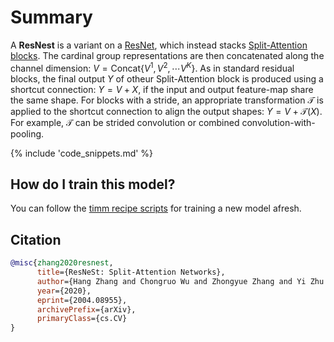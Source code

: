 # Summary

A **ResNest** is a variant on a [ResNet](https://paperswithcode.com/method/resnet), which instead stacks [Split-Attention blocks](https://paperswithcode.com/method/split-attention). The cardinal group representations are then concatenated along the channel dimension: $V = \text{Concat}${$V^{1},V^{2},\cdots{V}^{K}$}. As in standard residual blocks, the final output $Y$ of otheur Split-Attention block is produced using a shortcut connection: $Y=V+X$, if the input and output feature-map share the same shape.  For blocks with a stride, an appropriate transformation $\mathcal{T}$ is applied to the shortcut connection to align the output shapes:  $Y=V+\mathcal{T}(X)$. For example, $\mathcal{T}$ can be strided convolution or combined convolution-with-pooling.

{% include 'code_snippets.md' %}

## How do I train this model?

You can follow the [timm recipe scripts](https://rwightman.github.io/pytorch-image-models/scripts/) for training a new model afresh.

## Citation

```BibTeX
@misc{zhang2020resnest,
      title={ResNeSt: Split-Attention Networks}, 
      author={Hang Zhang and Chongruo Wu and Zhongyue Zhang and Yi Zhu and Haibin Lin and Zhi Zhang and Yue Sun and Tong He and Jonas Mueller and R. Manmatha and Mu Li and Alexander Smola},
      year={2020},
      eprint={2004.08955},
      archivePrefix={arXiv},
      primaryClass={cs.CV}
}
```

<!--
Models:
- Name: resnest50d_4s2x40d
  Metadata:
    FLOPs: 5657064720
    Epochs: 270
    Batch Size: 8192
    Training Data:
    - ImageNet
    Training Techniques:
    - AutoAugment
    - DropBlock
    - Label Smoothing
    - Mixup
    - SGD with Momentum
    - Weight Decay
    Training Resources: 64x NVIDIA V100 GPUs
    Architecture:
    - 1x1 Convolution
    - Convolution
    - Dense Connections
    - Global Average Pooling
    - Max Pooling
    - ReLU
    - Residual Connection
    - Softmax
    - Split Attention
    File Size: 122133282
    Tasks:
    - Image Classification
    Training Time: ''
    ID: resnest50d_4s2x40d
    LR: 0.1
    Layers: 50
    Dropout: 0.2
    Crop Pct: '0.875'
    Momentum: 0.9
    Image Size: '224'
    Weight Decay: 0.0001
    Interpolation: bicubic
  Code: https://github.com/rwightman/pytorch-image-models/blob/d8e69206be253892b2956341fea09fdebfaae4e3/timm/models/resnest.py#L218
  Config: ''
  In Collection: ResNeSt
- Name: resnest200e
  Metadata:
    FLOPs: 45954387872
    Epochs: 270
    Batch Size: 2048
    Training Data:
    - ImageNet
    Training Techniques:
    - AutoAugment
    - DropBlock
    - Label Smoothing
    - Mixup
    - SGD with Momentum
    - Weight Decay
    Training Resources: 64x NVIDIA V100 GPUs
    Architecture:
    - 1x1 Convolution
    - Convolution
    - Dense Connections
    - Global Average Pooling
    - Max Pooling
    - ReLU
    - Residual Connection
    - Softmax
    - Split Attention
    File Size: 193782911
    Tasks:
    - Image Classification
    Training Time: ''
    ID: resnest200e
    LR: 0.1
    Layers: 200
    Dropout: 0.2
    Crop Pct: '0.909'
    Momentum: 0.9
    Image Size: '320'
    Weight Decay: 0.0001
    Interpolation: bicubic
  Code: https://github.com/rwightman/pytorch-image-models/blob/d8e69206be253892b2956341fea09fdebfaae4e3/timm/models/resnest.py#L194
  Config: ''
  In Collection: ResNeSt
- Name: resnest14d
  Metadata:
    FLOPs: 3548594464
    Epochs: 270
    Batch Size: 8192
    Training Data:
    - ImageNet
    Training Techniques:
    - AutoAugment
    - DropBlock
    - Label Smoothing
    - Mixup
    - SGD with Momentum
    - Weight Decay
    Training Resources: 64x NVIDIA V100 GPUs
    Architecture:
    - 1x1 Convolution
    - Convolution
    - Dense Connections
    - Global Average Pooling
    - Max Pooling
    - ReLU
    - Residual Connection
    - Softmax
    - Split Attention
    File Size: 42562639
    Tasks:
    - Image Classification
    Training Time: ''
    ID: resnest14d
    LR: 0.1
    Layers: 14
    Dropout: 0.2
    Crop Pct: '0.875'
    Momentum: 0.9
    Image Size: '224'
    Weight Decay: 0.0001
    Interpolation: bilinear
  Code: https://github.com/rwightman/pytorch-image-models/blob/d8e69206be253892b2956341fea09fdebfaae4e3/timm/models/resnest.py#L148
  Config: ''
  In Collection: ResNeSt
- Name: resnest101e
  Metadata:
    FLOPs: 17423183648
    Epochs: 270
    Batch Size: 4096
    Training Data:
    - ImageNet
    Training Techniques:
    - AutoAugment
    - DropBlock
    - Label Smoothing
    - Mixup
    - SGD with Momentum
    - Weight Decay
    Training Resources: 64x NVIDIA V100 GPUs
    Architecture:
    - 1x1 Convolution
    - Convolution
    - Dense Connections
    - Global Average Pooling
    - Max Pooling
    - ReLU
    - Residual Connection
    - Softmax
    - Split Attention
    File Size: 193782911
    Tasks:
    - Image Classification
    Training Time: ''
    ID: resnest101e
    LR: 0.1
    Layers: 101
    Dropout: 0.2
    Crop Pct: '0.875'
    Momentum: 0.9
    Image Size: '256'
    Weight Decay: 0.0001
    Interpolation: bilinear
  Code: https://github.com/rwightman/pytorch-image-models/blob/d8e69206be253892b2956341fea09fdebfaae4e3/timm/models/resnest.py#L182
  Config: ''
  In Collection: ResNeSt
- Name: resnest269e
  Metadata:
    FLOPs: 100830307104
    Epochs: 270
    Batch Size: 2048
    Training Data:
    - ImageNet
    Training Techniques:
    - AutoAugment
    - DropBlock
    - Label Smoothing
    - Mixup
    - SGD with Momentum
    - Weight Decay
    Training Resources: 64x NVIDIA V100 GPUs
    Architecture:
    - 1x1 Convolution
    - Convolution
    - Dense Connections
    - Global Average Pooling
    - Max Pooling
    - ReLU
    - Residual Connection
    - Softmax
    - Split Attention
    File Size: 445402691
    Tasks:
    - Image Classification
    Training Time: ''
    ID: resnest269e
    LR: 0.1
    Layers: 269
    Dropout: 0.2
    Crop Pct: '0.928'
    Momentum: 0.9
    Image Size: '416'
    Weight Decay: 0.0001
    Interpolation: bicubic
  Code: https://github.com/rwightman/pytorch-image-models/blob/d8e69206be253892b2956341fea09fdebfaae4e3/timm/models/resnest.py#L206
  Config: ''
  In Collection: ResNeSt
- Name: resnest26d
  Metadata:
    FLOPs: 4678918720
    Epochs: 270
    Batch Size: 8192
    Training Data:
    - ImageNet
    Training Techniques:
    - AutoAugment
    - DropBlock
    - Label Smoothing
    - Mixup
    - SGD with Momentum
    - Weight Decay
    Training Resources: 64x NVIDIA V100 GPUs
    Architecture:
    - 1x1 Convolution
    - Convolution
    - Dense Connections
    - Global Average Pooling
    - Max Pooling
    - ReLU
    - Residual Connection
    - Softmax
    - Split Attention
    File Size: 68470242
    Tasks:
    - Image Classification
    Training Time: ''
    ID: resnest26d
    LR: 0.1
    Layers: 26
    Dropout: 0.2
    Crop Pct: '0.875'
    Momentum: 0.9
    Image Size: '224'
    Weight Decay: 0.0001
    Interpolation: bilinear
  Code: https://github.com/rwightman/pytorch-image-models/blob/d8e69206be253892b2956341fea09fdebfaae4e3/timm/models/resnest.py#L159
  Config: ''
  In Collection: ResNeSt
- Name: resnest50d
  Metadata:
    FLOPs: 6937106336
    Epochs: 270
    Batch Size: 8192
    Training Data:
    - ImageNet
    Training Techniques:
    - AutoAugment
    - DropBlock
    - Label Smoothing
    - Mixup
    - SGD with Momentum
    - Weight Decay
    Training Resources: 64x NVIDIA V100 GPUs
    Architecture:
    - 1x1 Convolution
    - Convolution
    - Dense Connections
    - Global Average Pooling
    - Max Pooling
    - ReLU
    - Residual Connection
    - Softmax
    - Split Attention
    File Size: 110273258
    Tasks:
    - Image Classification
    Training Time: ''
    ID: resnest50d
    LR: 0.1
    Layers: 50
    Dropout: 0.2
    Crop Pct: '0.875'
    Momentum: 0.9
    Image Size: '224'
    Weight Decay: 0.0001
    Interpolation: bilinear
  Code: https://github.com/rwightman/pytorch-image-models/blob/d8e69206be253892b2956341fea09fdebfaae4e3/timm/models/resnest.py#L170
  Config: ''
  In Collection: ResNeSt
- Name: resnest50d_1s4x24d
  Metadata:
    FLOPs: 5686764544
    Epochs: 270
    Batch Size: 8192
    Training Data:
    - ImageNet
    Training Techniques:
    - AutoAugment
    - DropBlock
    - Label Smoothing
    - Mixup
    - SGD with Momentum
    - Weight Decay
    Training Resources: 64x NVIDIA V100 GPUs
    Architecture:
    - 1x1 Convolution
    - Convolution
    - Dense Connections
    - Global Average Pooling
    - Max Pooling
    - ReLU
    - Residual Connection
    - Softmax
    - Split Attention
    File Size: 103045531
    Tasks:
    - Image Classification
    ID: resnest50d_1s4x24d
    LR: 0.1
    Layers: 50
    Dropout: 0.2
    Crop Pct: '0.875'
    Momentum: 0.9
    Image Size: '224'
    Weight Decay: 0.0001
    Interpolation: bicubic
  Code: https://github.com/rwightman/pytorch-image-models/blob/d8e69206be253892b2956341fea09fdebfaae4e3/timm/models/resnest.py#L229
  In Collection: ResNeSt
Collections:
- Name: ResNeSt
  Paper:
    title: 'ResNeSt: Split-Attention Networks'
    url: https://papperswithcode.com//paper/resnest-split-attention-networks
  type: model-index
Type: model-index
-->
